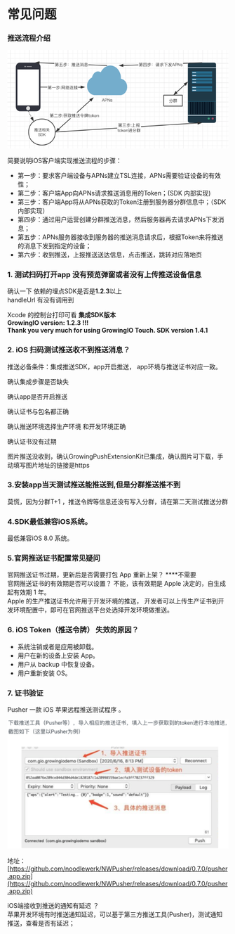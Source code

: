 # 常见问题

### 推送流程介绍 <a id="ios_1"></a>

![](../../../../.gitbook/assets/image%20%28262%29.png)

简要说明iOS客户端实现推送流程的步骤：

* 第一步：要求客户端设备与APNs建立TSL连接，APNs需要验证设备的有效性；
* 第二步：客户端App向APNs请求推送消息用的Token；\(SDK 内部实现\)
* 第三步：客户端App将从APNs获取的Token注册到服务器分群信息中；（SDK内部实现）
* 第四步：通过用户运营创建分群推送消息，然后服务器再去请求APNs下发消息；
* 第五步：APNs服务器接收到服务器的推送消息请求后，根据Token来将推送的消息下发到指定的设备；
* 第六步：收到推送，上报推送送达信息，点击推送，跳转对应落地页

### 1. 测试扫码打开app 没有预览弹窗或者没有上传推送设备信息 <a id="ios_1"></a>

 确认一下 依赖的埋点SDK是否是**1.2.3**以上  
handleUrl  有没有调用到  
  
Xcode 的控制台打印可看 **集成SDK版本   
GrowingIO version: 1.2.3 !!!   
Thank you very much for using GrowingIO Touch. SDK version 1.4.1**

### 2. iOS 扫码测试推送收不到推送消息？

推送必备条件：集成推送SDK，app开启推送， app环境与推送证书对应一致。

确认集成步骤是否缺失

确认app是否开启推送

确认证书与包名都正确

确认推送环境选择生产环境 和开发环境正确

确认证书没有过期  
  
图片推送没收到，确认GrowingPushExtensionKit已集成，确认图片可下载，手动填写图片地址的链接是https

### **3.安装app当天测试推送能推送到,但是分群推送推不到** 

莫慌，因为分群T+1 ，推送令牌等信息还没有写入分群，请在第二天测试推送分群

### **4.SDK最低兼容iOS系统。**

最低兼容iOS 8.0 系统。

### **5.官网推送证书配置常见疑问**

官网推送证书过期，更新后是否需要打包 App 重新上架？  ****不需要   
官网推送证书的有效期是否可以设置？ 不能，该有效期是 Apple 决定的，自生成起有效期 1 年。  
Apple 的生产推送证书允许用于开发环境的推送， 开发者可以上传生产证书到开发环境配置中，即可在官网推送平台处选择开发环境做推送。

### 6. **iOS Token（推送令牌） 失效的原因？**

* 系统注销或者是应用被卸载。
* 用户在新的设备上安装 App。
* 用户从 backup 中恢复设备。
* 用户重新安装 OS。

### 7. 证书验证

Pusher 一款 iOS 苹果远程推送测试程序 。

![](../../../../.gitbook/assets/image%20%28261%29.png)

地址：[https://github.com/noodlewerk/NWPusher/releases/download/0.7.0/pusher.app.zip](https://github.com/noodlewerk/NWPusher/releases/download/0.7.0/pusher.app.zip)  
  
iOS端接收到推送的通知有延迟 ？  
苹果开发环境有时推送通知延迟，可以基于第三方推送工具\(Pusher\)，测试通知推送，查看是否有延迟；


